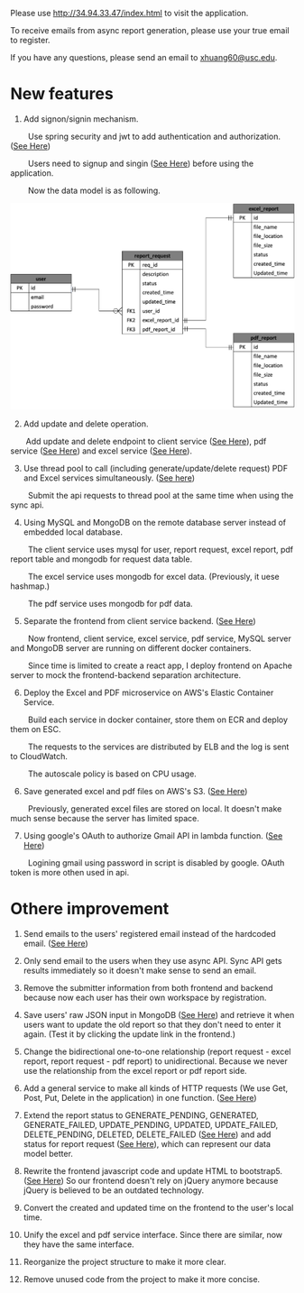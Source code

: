 Please use http://34.94.33.47/index.html to visit the application.

To receive emails from async report generation, please use your true email to register.

If you have any questions, please send an email to xhuang60@usc.edu.

# New features
1. Add signon/signin mechanism.

&nbsp;&nbsp;&nbsp;&nbsp;&nbsp;&nbsp;&nbsp;&nbsp;Use spring security and jwt to add authentication and authorization. ([See Here](https://github.com/GavinHuang96/reporting_system_aws/tree/master/ClientService/src/main/java/com/antra/report/client/security))

&nbsp;&nbsp;&nbsp;&nbsp;&nbsp;&nbsp;&nbsp;&nbsp;Users need to signup and singin ([See Here](https://github.com/GavinHuang96/reporting_system_aws/blob/master/ClientService/src/main/java/com/antra/report/client/endpoint/AuthenticationController.java)) before using the application.

&nbsp;&nbsp;&nbsp;&nbsp;&nbsp;&nbsp;&nbsp;&nbsp;Now the data model is as following.

![alt text](https://github.com/GavinHuang96/reporting_system_aws/blob/master/UML.png)

2. Add update and delete operation.

&nbsp;&nbsp;&nbsp;&nbsp;&nbsp;&nbsp;&nbsp;Add update and delete endpoint to client service ([See Here](https://github.com/GavinHuang96/reporting_system_aws/blob/master/ClientService/src/main/java/com/antra/report/client/endpoint/ReportController.java)), pdf service ([See Here](https://github.com/GavinHuang96/reporting_system_aws/blob/master/PDFService/src/main/java/com/antra/evaluation/reporting_system/endpoint/PDFGenerationController.java)) and excel service ([See Here](https://github.com/GavinHuang96/reporting_system_aws/blob/master/ExcelService/src/main/java/com/antra/evaluation/reporting_system/endpoint/ExcelGenerationController.java)).

3. Use thread pool to call (including generate/update/delete request) PDF and Excel services simultaneously. ([See here](https://github.com/GavinHuang96/reporting_system_aws/blob/121a485616506451957f1596aa92209367ae68d7/ClientService/src/main/java/com/antra/report/client/service/ReportServiceImpl.java#L147))

&nbsp;&nbsp;&nbsp;&nbsp;&nbsp;&nbsp;&nbsp;&nbsp;Submit the api requests to thread pool at the same time when using the sync api.

4. Using MySQL and MongoDB on the remote database server instead of embedded local database.

&nbsp;&nbsp;&nbsp;&nbsp;&nbsp;&nbsp;&nbsp;&nbsp;The client service uses mysql for user, report request, excel report, pdf report table and mongodb for request data table.

&nbsp;&nbsp;&nbsp;&nbsp;&nbsp;&nbsp;&nbsp;&nbsp;The excel service uses mongodb for excel data. (Previously, it uese hashmap.)

&nbsp;&nbsp;&nbsp;&nbsp;&nbsp;&nbsp;&nbsp;&nbsp;The pdf service uses mongodb for pdf data.

5. Separate the frontend from client service backend. ([See Here](https://github.com/GavinHuang96/reporting_system_aws/tree/master/Frontend))

&nbsp;&nbsp;&nbsp;&nbsp;&nbsp;&nbsp;&nbsp;&nbsp;Now frontend, client service, excel service, pdf service, MySQL server and MongoDB server are running on different docker containers.

&nbsp;&nbsp;&nbsp;&nbsp;&nbsp;&nbsp;&nbsp;&nbsp;Since time is limited to create a react app, I deploy frontend on Apache server to mock the frontend-backend separation architecture. 

6. Deploy the Excel and PDF microservice on AWS's Elastic Container Service.

&nbsp;&nbsp;&nbsp;&nbsp;&nbsp;&nbsp;&nbsp;&nbsp;Build each service in docker container, store them on ECR and deploy them on ESC.

&nbsp;&nbsp;&nbsp;&nbsp;&nbsp;&nbsp;&nbsp;&nbsp;The requests to the services are distributed by ELB and the log is sent to CloudWatch.

&nbsp;&nbsp;&nbsp;&nbsp;&nbsp;&nbsp;&nbsp;&nbsp;The autoscale policy is based on CPU usage.

6. Save generated excel and pdf files on AWS's S3. ([See Here](https://github.com/GavinHuang96/reporting_system_aws/blob/99c42e0252116f198053498871984c5c3193a005/ExcelService/src/main/java/com/antra/evaluation/reporting_system/service/ExcelServiceImpl.java#L36))

&nbsp;&nbsp;&nbsp;&nbsp;&nbsp;&nbsp;&nbsp;&nbsp;Previously, generated excel files are stored on local. It doesn't make much sense because the server has limited space.

7. Using google's OAuth to authorize Gmail API in lambda function. ([See Here](https://github.com/GavinHuang96/reporting_system_aws/blob/569a22afc445ea40eb835574dba475d1c061f236/Lambda/lambda_function.py#L11))

&nbsp;&nbsp;&nbsp;&nbsp;&nbsp;&nbsp;&nbsp;&nbsp;Logining gmail using password in script is disabled by google. OAuth token is more othen used in api.


# Othere improvement
1. Send emails to the users' registered email instead of the hardcoded email. ([See Here](https://github.com/GavinHuang96/reporting_system_aws/blob/650af87ad3471ce66a8a1a8c69697eac257bdb3b/ClientService/src/main/java/com/antra/report/client/endpoint/ReportSQSListener.java#L37))

2. Only send email to the users when they use async API. Sync API gets results immediately so it doesn't make sense to send an email.

3. Remove the submitter information from both frontend and backend because now each user has their own workspace by registration.

4. Save users' raw JSON input in MongoDB ([See Here](https://github.com/GavinHuang96/reporting_system_aws/blob/master/ClientService/src/main/java/com/antra/report/client/entity/DataEntity.java)) and retrieve it when users want to update the old report so that they don't need to enter it again. (Test it by clicking the update link in the frontend.)

5. Change the bidirectional one-to-one relationship (report request - excel report, report request - pdf report) to unidirectional. Because we never use the relationship from the excel report or pdf report side.

6. Add a general service to make all kinds of HTTP requests (We use Get, Post, Put, Delete in the application) in one function. ([See Here](https://github.com/GavinHuang96/reporting_system_aws/blob/master/ClientService/src/main/java/com/antra/report/client/service/RestCallServiceImpl.java))

7. Extend the report status to GENERATE_PENDING, GENERATED, GENERATE_FAILED, UPDATE_PENDING, UPDATED, UPDATE_FAILED, DELETE_PENDING, DELETED, DELETE_FAILED ([See Here](https://github.com/GavinHuang96/reporting_system_aws/blob/master/ClientService/src/main/java/com/antra/report/client/pojo/type/RequestStatus.java)) and add status for report request ([See Here](https://github.com/GavinHuang96/reporting_system_aws/blob/master/ClientService/src/main/java/com/antra/report/client/pojo/type/RequestStatus.java)), which can represent our data model better.

8. Rewrite the frontend javascript code and update HTML to bootstrap5. ([See Here](https://github.com/GavinHuang96/reporting_system_aws/blob/master/Frontend/app.js)) So our frontend doesn't rely on jQuery anymore because jQuery is believed to be an outdated technology.

9. Convert the created and updated time on the frontend to the user's local time.

10. Unify the excel and pdf service interface. Since there are similar, now they have the same interface.

11. Reorganize the project structure to make it more clear.

12. Remove unused code from the project to make it more concise.







